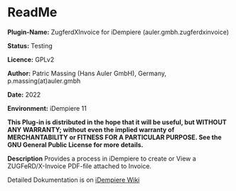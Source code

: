 # ReadMe #

**Plugin-Name:** ZugferdXInvoice for iDempiere (auler.gmbh.zugferdxinvoice)

**Status:** Testing

**Licence:** GPLv2

**Author:** Patric Massing (Hans Auler GmbH), Germany, p.massing(at)auler.gmbh

**Date:** 2022

**Environment:** iDempiere 11



**This Plug-in is distributed in the hope that it will be useful,
but WITHOUT ANY WARRANTY; without even the implied warranty of
MERCHANTABILITY or FITNESS FOR A PARTICULAR PURPOSE.  See the
GNU General Public License for more details.**



**Description**
Provides a process in iDempiere to create or View a ZUGFeRD/X-Invoice PDF-file
attached to Invoice.


Detailed Dokumentation is on [iDempiere Wiki](https://wiki.idempiere.org/en/Plugin:_ZUGFeRDXInvoice)



